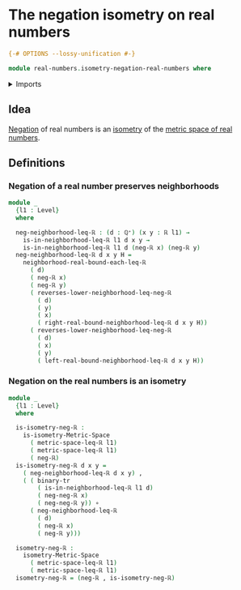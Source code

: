 # The negation isometry on real numbers

```agda
{-# OPTIONS --lossy-unification #-}

module real-numbers.isometry-negation-real-numbers where
```

<details><summary>Imports</summary>

```agda
open import elementary-number-theory.positive-rational-numbers

open import foundation.binary-transport
open import foundation.dependent-pair-types
open import foundation.function-types
open import foundation.identity-types
open import foundation.universe-levels

open import metric-spaces.isometries-metric-spaces
open import metric-spaces.metric-spaces

open import real-numbers.dedekind-real-numbers
open import real-numbers.inequality-real-numbers
open import real-numbers.metric-space-of-real-numbers
open import real-numbers.negation-real-numbers
```

</details>

## Idea

[Negation](real-numbers.negation-real-numbers.md) of real numbers is an
[isometry](metric-spaces.isometries-metric-spaces.md) of the
[metric space of real numbers](real-numbers.metric-space-of-real-numbers.md).

## Definitions

### Negation of a real number preserves neighborhoods

```agda
module _
  {l1 : Level}
  where

  neg-neighborhood-leq-ℝ : (d : ℚ⁺) (x y : ℝ l1) →
    is-in-neighborhood-leq-ℝ l1 d x y →
    is-in-neighborhood-leq-ℝ l1 d (neg-ℝ x) (neg-ℝ y)
  neg-neighborhood-leq-ℝ d x y H =
    neighborhood-real-bound-each-leq-ℝ
      ( d)
      ( neg-ℝ x)
      ( neg-ℝ y)
      ( reverses-lower-neighborhood-leq-neg-ℝ
        ( d)
        ( y)
        ( x)
        ( right-real-bound-neighborhood-leq-ℝ d x y H))
      ( reverses-lower-neighborhood-leq-neg-ℝ
        ( d)
        ( x)
        ( y)
        ( left-real-bound-neighborhood-leq-ℝ d x y H))
```

### Negation on the real numbers is an isometry

```agda
module _
  {l1 : Level}
  where

  is-isometry-neg-ℝ :
    is-isometry-Metric-Space
      ( metric-space-leq-ℝ l1)
      ( metric-space-leq-ℝ l1)
      ( neg-ℝ)
  is-isometry-neg-ℝ d x y =
    ( neg-neighborhood-leq-ℝ d x y) ,
    ( ( binary-tr
        ( is-in-neighborhood-leq-ℝ l1 d)
        ( neg-neg-ℝ x)
        ( neg-neg-ℝ y)) ∘
      ( neg-neighborhood-leq-ℝ
        ( d)
        ( neg-ℝ x)
        ( neg-ℝ y)))

  isometry-neg-ℝ :
    isometry-Metric-Space
      ( metric-space-leq-ℝ l1)
      ( metric-space-leq-ℝ l1)
  isometry-neg-ℝ = (neg-ℝ , is-isometry-neg-ℝ)
```
